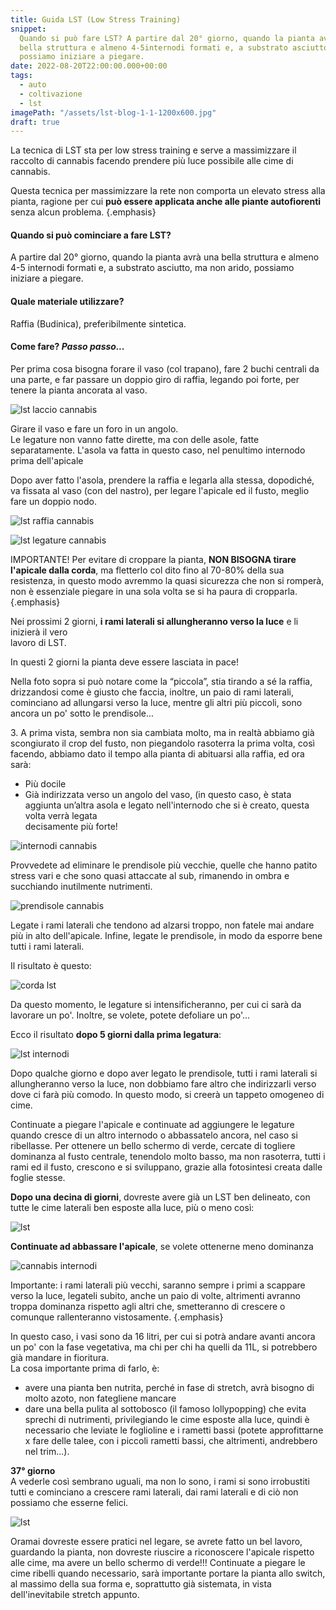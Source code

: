 ```yaml
---
title: Guida LST (Low Stress Training)
snippet:
  Quando si può fare LST? A partire dal 20° giorno, quando la pianta avrà una
  bella struttura e almeno 4-5internodi formati e, a substrato asciutto, ma non arido,
  possiamo iniziare a piegare.
date: 2022-08-20T22:00:00.000+00:00
tags:
  - auto
  - coltivazione
  - lst
imagePath: "/assets/lst-blog-1-1-1200x600.jpg"
draft: true
---
```


La tecnica di LST sta per low stress training e serve a massimizzare il raccolto di cannabis facendo prendere più luce possibile alle cime di cannabis.

Questa tecnica per massimizzare la rete non comporta un elevato stress alla pianta, ragione per cui **può essere applicata anche alle piante autofiorenti** senza alcun problema. {.emphasis}

#### Quando si può cominciare a fare LST?

A partire dal 20° giorno, quando la pianta avrà una bella struttura e almeno 4-5 internodi formati e, a substrato asciutto, ma non arido, possiamo iniziare a piegare.

#### Quale materiale utilizzare?

Raffia (Budinica), preferibilmente sintetica.

#### Come fare? _Passo passo..._

Per prima cosa bisogna forare il vaso (col trapano), fare 2 buchi centrali da una parte, e far passare un doppio giro di raffia, legando poi forte, per tenere la pianta ancorata al vaso.

![lst laccio cannabis](/assets/1.jpg "lst laccio cannabis")

Girare il vaso e fare un foro in un angolo.  
Le legature non vanno fatte dirette, ma con delle asole, fatte separatamente. L'asola va fatta in questo caso, nel penultimo internodo prima dell'apicale

Dopo aver fatto l'asola, prendere la raffia e legarla alla stessa, dopodiché, va fissata al vaso (con del nastro), per legare l'apicale ed il fusto, meglio fare un doppio nodo.

![lst raffia cannabis](/assets/2-raffa.jpg "lst raffia cannabis")

![lst legature cannabis](/assets/3.jpg "lst legature cannabis")

IMPORTANTE! Per evitare di croppare la pianta, **NON BISOGNA tirare l'apicale dalla corda**, ma fletterlo col dito fino al 70-80% della sua resistenza, in questo modo avremmo la quasi sicurezza che non si romperà, non è essenziale piegare in una sola volta se si ha paura di cropparla. {.emphasis}

Nei prossimi 2 giorni, **i rami laterali si allungheranno verso la luce** e li inizierà il vero  
lavoro di LST.

In questi 2 giorni la pianta deve essere lasciata in pace!

Nella foto sopra si può notare come la “piccola”, stia tirando a sé la raffia, drizzandosi come è giusto che faccia, inoltre, un paio di rami laterali, cominciano ad allungarsi verso la luce, mentre gli altri più piccoli, sono ancora un po' sotto le prendisole...

3\. A prima vista, sembra non sia cambiata molto, ma in realtà abbiamo già scongiurato il crop del fusto, non piegandolo rasoterra la prima volta, così facendo, abbiamo dato il tempo alla pianta di abituarsi alla raffia, ed ora sarà:

- Più docile
- Già indirizzata verso un angolo del vaso, (in questo caso, è stata  
  aggiunta un’altra asola e legato nell'internodo che si è creato, questa volta verrà legata  
  decisamente più forte!

![internodi cannabis](/assets/5.jpg "internodi cannabis")

Provvedete ad eliminare le prendisole più vecchie, quelle che hanno patito stress vari e che sono quasi attaccate al sub, rimanendo in ombra e succhiando inutilmente nutrimenti.

![prendisole cannabis](/assets/6.jpg "prendisole cannabis")

Legate i rami laterali che tendono ad alzarsi troppo, non fatele mai andare più in alto dell'apicale. Infine, legate le prendisole, in modo da esporre bene tutti i rami laterali.

Il risultato è questo:

![corda lst](/assets/8-risultato-lst.jpg "corda lst")

Da questo momento, le legature si intensificheranno, per cui ci sarà da lavorare un po'. Inoltre, se volete, potete defoliare un po'...

Ecco il risultato **dopo 5 giorni dalla prima legatura**:

![lst internodi](/assets/9-risultato-lst-dentro.jpg "lst internodi")

Dopo qualche giorno e dopo aver legato le prendisole, tutti i rami laterali si allungheranno verso la luce, non dobbiamo fare altro che indirizzarli verso dove ci farà più comodo. In questo modo, si creerà un tappeto omogeneo di cime.

Continuate a piegare l'apicale e continuate ad aggiungere le legature quando cresce di un altro internodo o abbassatelo ancora, nel caso si ribellasse. Per ottenere un bello schermo di verde, cercate di togliere dominanza al fusto centrale, tenendolo molto basso, ma non rasoterra, tutti i rami ed il fusto, crescono e si sviluppano, grazie alla fotosintesi creata dalle foglie stesse.

**Dopo una decina di giorni**, dovreste avere già un LST ben delineato, con tutte le cime laterali ben esposte alla luce, più o meno così:

![lst](/assets/11.jpg "lst")

**Continuate ad abbassare l'apicale**, se volete ottenerne meno dominanza

![cannabis internodi](/assets/13.jpg "cannabis internodi")

Importante: i rami laterali più vecchi, saranno sempre i primi a scappare verso la luce, legateli subito, anche un paio di volte, altrimenti avranno troppa dominanza rispetto agli altri che, smetteranno di crescere o comunque rallenteranno vistosamente. {.emphasis}

In questo caso, i vasi sono da 16 litri, per cui si potrà andare avanti ancora un po' con la fase vegetativa, ma chi per chi ha quelli da 11L, si potrebbero già mandare in fioritura.  
La cosa importante prima di farlo, è:

- avere una pianta ben nutrita, perché in fase di stretch, avrà bisogno di molto azoto, non fategliene mancare
- dare una bella pulita al sottobosco (il famoso lollypopping) che evita sprechi di nutrimenti, privilegiando le cime esposte alla luce, quindi è necessario che leviate le foglioline e i rametti bassi (potete approfittarne x fare delle talee, con i piccoli rametti bassi, che altrimenti, andrebbero nel trim...).

**37° giorno**  
A vederle così sembrano uguali, ma non lo sono, i rami si sono irrobustiti tutti e cominciano a crescere rami laterali, dai rami laterali e di ciò non possiamo che esserne felici.

![lst](/assets/15.jpg "lst")

Oramai dovreste essere pratici nel legare, se avrete fatto un bel lavoro, guardando la pianta, non dovreste riuscire a riconoscere l'apicale rispetto alle cime, ma avere un bello schermo di verde!!! Continuate a piegare le cime ribelli quando necessario, sarà importante portare la pianta allo switch, al massimo della sua forma e, soprattutto già sistemata, in vista dell'inevitabile stretch appunto.
